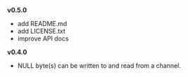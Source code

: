 __v0.5.0__

* add README.md
* add LICENSE.txt
* improve API docs

__v0.4.0__

* NULL byte(s) can be written to and read from a channel.
